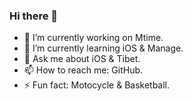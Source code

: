 ### Hi there 👋

- 🔭 I’m currently working on Mtime.
- 🌱 I’m currently learning iOS & Manage.
- 💬 Ask me about iOS & Tibet.
- 📫 How to reach me: GitHub.
- ⚡ Fun fact: Motocycle & Basketball.
